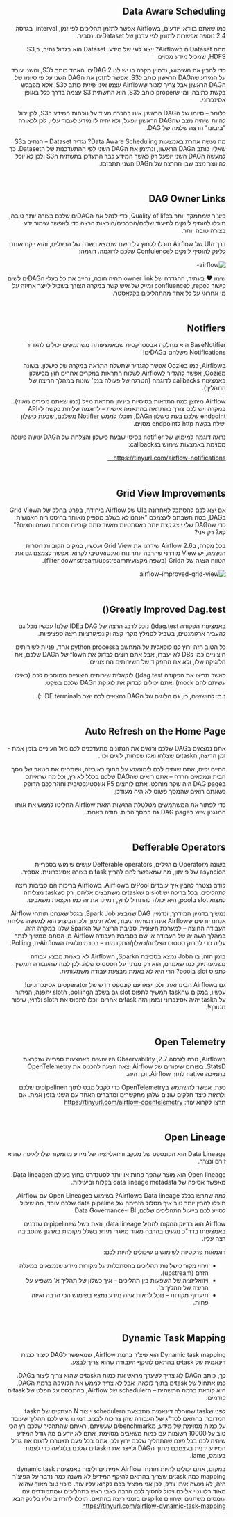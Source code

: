 <div dir="rtl">

## Data Aware Scheduling

כמו שאתם בוודאי יודעים, בAirflow אפשר לתזמן תהליכים לפי זמן, interval, בגרסה 2.4 נוספה אפשרות לתזמן לפי עדכון של Datasetים. נסביר.

מהם Datasetים בAirflow? ייצוג לוגי של מידע. Dataset הוא בגדול נתיב, בS3, HDFS, שמכיל מידע מסוים.

כדי להבין את השימוש,
נדמיין מקרה בו יש לנו 2 DAGים. האחד כותב לS3, והשני עובד על המידע שהDAG הראשון כותב לS3. אפשר לתזמן את הDAG השני על פי סיומו של הDAG הראשון אבל צריך לזכור שAirflow עצמו אינו פיזית כותב לS3, אלא מפבלש בקשת כתיבה, ומי שproper כותב לS3, הוא התשתית S3 עצמה בדרך כלל באופן אסינכרוני.

כלומר – סיומו של הDAG הראשון אינו בהכרח מעיד על נוכחות המידע בS3, לכן יכול להיות שיהיה מצב שהDAG הראשון יופעל, ולא יהיה לו מידע לעבוד עליו, לכן לכאורה "בזבזנו" הרצה שלמה של DAG.

מה נעשה אחרת באמצעות Data Aware Scheduling? נגדיר Dataset – הנתיב בS3 שאליו כותב הDAG הראשון, ונתזמן את הDAG השני לפי ההתעדכנות של הDataset. כך למעשה הDAG השני יופעל רק כאשר המידע כבר התעדכן בתשתית הS3 ולכן לא יוכל להיווצר מצב שבו ההרצה של הDAG השני תתבזבז.

<br/>

## DAG Owner Links
פיצ'ר שמתמקד יותר בQuality of life, כדי לנהל את הDAGים שלכם בצורה יותר טובה, תוכלו להוסיף לינקים לתיעוד שלכם/הסברים/הוראות הרצה כדי לאפשר שימור ידע בצורה טובה יותר.

דרך הUI של Airflow תוכלו ללחוץ על השם שנמצא בשדה של הבעלים, והוא ייקח אותם ללינק להוסיף לינקים לConfulence שלכם לדוגמה.
דוגמה:

![airflow-](/airflow-wasach/resources/dag-owner-links-example.png)

שימו ❤ בעתיד, ההגדרה של owner link תהיה חובה, נחייב את כל בעלי הDAGים לשים קישור לrepo, לconfluence ומייל של איש קשר במקרה הצורך בשביל לייצר אחיזה על מי אחראי על כל אחד מהתהליכים בקלאסטר.
 

<br/>

## Notifiers
BaseNotifier היא מחלקה אבסטרקטית שבאמצעותה משתמשים יכולים להגדיר Notifications משלהם בDAGים!

בAirflow, כמו בOozie אפשר להגדיר שתשלח התראה במקרה של כישלון. בשונה מOozie, אפשר להגדיר לAirflow לשלוח התראות במקרים אחרים חוץ מכישלון באמצעות callbacks לדוגמה (הטרגה של פעולה בנק' שונות במהלך הריצה של התהליך).

Airflow מיחצן כמה התראות בסיסיות ביניהן התראת מייל (כמו שאתם מכירים מאוזי). במקרה ויש לכם צורך בהתראה בהתאמה אישית – לדוגמה שליחת בקשה ל-API endpoint שלכם בעת כישלון הDAG, תוכלו לממש Notifier משלכם, שבעת כישלון ישלח בקשת http לendpoint מסוים.

נראה דוגמה למימוש של notifier בסיסי שבעת כישלון והצלחה של הDAG עושה פעולה מסוימת באמצעות שימוש בcallbacks:

https://tinyurl.com/airflow-notifications 

<br/>

## Grid View Improvements
אם יצא לכם להסתכל לאחרונה בUI של Airflow ביחידה, בפרט בחלק של הGrid View בDAG, בטח חשבתם לעצמכם "אנחנו לא בשלב מספיק מאוחר בהיסטוריה האנושית כדי שהDAG שלי יוצג קצת יותר באסתטיות מאשר סתם קוביות חסרות נשמה וחצים?" לא? רק אני?

בכל מקרה, בAirflow 2.6 שידרגו את Grid View ועכשיו, במקום הקוביות חסרות הנשמה, יש View מודרני שהרבה יותר נוח ואינטואיטיבי לקרוא.
אפשר לצמצם גם את הטווח הצגה של הGrid (בשפה מקצועיתfilter downstream/upstream).

![airflow-improved-grid-view](/airflow-wasach/resources/improved-grid-view.png)
 

<br/>

## Greatly Improved Dag.test()
באמצעות הפקודה dag.test() נוכל לדבג הרצה של DAG בIDE שלנו! עכשיו נוכל גם להעביר ארגומנטים, בשביל לסמלץ מקרי קצה וקונפיגורציות ריצה ספציפיות.

כל הטוב הזה ירוץ לנו לוקאלית על המחשב בpython process אחד, פניות לשירותים חיצוניים כמו DBs לא יעבדו, אבל אתם רוצים לבדוק את הflow של הDAG שלכם, את הלוגיקה שלו, ולא את התפקוד של השירותים החיצוניים.

כאשר תריצו את הפקודה dag.test() לוקאלית שירותים חיצוניים ממוסכים לכם (כאילו עשיתם להם mock) ואתם יכולים לבדוק את לוגיקת הDAG שלכם בשקט.

נ.ב: לחוששים, כן, גם הלוגים של הDAG נמצאים לכם ישר בIDE terminal :).

<br/>

## Auto Refresh on the Home Page
אתם נמצאים בDAG שלכם ורואים את הנתונים מתעדכנים לכם מול העיניים בזמן אמת - זמן הריצה, הtaskים שצלחו ואלו שפחות, לוגים וכו'.

החיים יפים, אתם שותים לכם לימונענע על החוף באיביזה, ופותחים את הטאב של מסך הבית ונמלאים חרדה – אתם רואים שהDAG שלכם בכלל לא רץ, וכל מה שראיתם בDAG page היה שקר מוחלט. אתם לוחצים F5 אינסטינקטיבית וחוזר לכם הדופק כשאתם רואים שהמסך פשוט לא היה מעודכן.

כדי לפתור את המשתמשים מטלטלת הרגשות הזאת Airflow החליטו לממש את אותו המנגנון שיש בDAG page גם במסך הבית. תודה באמת.
 

<br/>

## Defferable Operators
בשונה מOperatorים רגילים, Defferable operators עושים שימוש בספריית הasyncio של פייתון, מה שמאפשר להם להריץ taskים בצורה אסינכרונית. אסביר.

קודם נצטרך להבין איך עובדים Poolים בAirflow. בAirflow בריכות הם סביבות ריצה לתהליכים. בכל בריכה יש slotים שtaskים משתבצים אליהם, רק כשtask מצליחה למצוא slot בpool, היא יכולה להתחיל לרוץ, דמיינו את זה כמו הקצאת משאבים.

נמשיך בדמיון המודרך, ונדמיין DAG שמבצע Spark Job, בגלל שאנחנו תותחי Airflow אנחנו יודעים שAirflow אינה תשתית עיבוד, אלא תזמון, ולכן הביצוע הוא למעשה שליחת העבודה החוצה – למערכת חיצונית, סביבת הריצה של הSpark שלנו במקרה הזה. במהלך השהייה של העבודה אי שם בסביבת העבודה Airflow מן הסתם ממשיך לנתר עליה כדי לבדוק סטטוס הצלחה/כשלון/התקדמות – בטרמינולוגיה הAirflowית, Polling.

בזמן הזה, בו הJob נמצא בסביבת הSpark, הAirflow לא באמת מבצע עבודה משמעותית, כמו שאמרנו, הוא רק מנתר על הסטטוס שלה. לכן למה שהעבודה תמשיך לתפוס slot בpool? הרי היא לא באמת מבצעת עבודה משמעותית.

גם בAirflow הבינו זאת, ולכן יצאו עם קונספט חדש של operatorים אסינכרוניים! עכשיו, במקום שהtask תמשיך לתפוס slot גם בשלב הpolling, הslot יתפנה, הניתור על הtask יהיה אסינכרוני ובזמן הזה taskים אחרים יוכלו לתפוס את הslot ולרוץ, שיפור מטורף!

<br/>

## Open Telemetry
בAirflow, טרם לגרסה 2.7, Observability היו עושים באמצעות ספרייה שנקראת StatsD.
בפורום שיפורים של Airflow יצאה הצעה להכניס את OpenTelemetry בתמיכה native לתוך Airflow. וכך היה.

כעת, אפשר להשתמש בOpenTelemetry כדי לקבל מבט לתוך הpipelineים שלכם ולראות כיצד חלקים שונים שלהן מתקשרים ומדברים האחד עם השני בזמן אמת.
אם תרצו לקרוא עוד:
https://tinyurl.com/airflow-opentelemetry
 

<br/>

## Open Lineage
Data Lineage הוא הקונספט של מעקב וויזואליזציה של מידע מהמקור שלו לאיפה שהוא זורם ונצרך.

Open lineage הוא מוצר שהפך פחות או יותר לסטנדרט בחוץ בעולם הData lineage. מאפשר אסיפה של data lineage metadata בקלות וביעילות.

למה שתרצו בכלל Data lineage בAirflow? בשימוש בOpen Lineage עם Airflow, תוכלו להבין יותר טוב איך מסלול הזרימה של data pipeline שלכם עובד, מה שיכול לסייע לכם בייעול התהליכים שלכם, BI ו-Data Governance.

Airflow הוא בדיוק המקום להחיל data lineage, וזאת בשל שpipelineים שנבנים באמצעותו בדר"כ נוגעים בהרבה מאוד מאגרי מידע בשלל מקומות בארגון שהסביבה רצה עליו.

דוגמאות פרקטיות לשימושים שיכולים להיות לכם:
-	זיהוי מקור כישלונות תהליכים בהסתכלות על מקורות מידע שנמצאים במעלה הזרם (upstream).
-	ויזואליזציה של השפעות בין תהליכים – איך כשלון של תהליך א' משפיע על הריצה של תהליך ב'.
-	תיעדוף מקורות – נוכל לראות איזה מידע נמצא בשימוש הכי הרבה ואיזה פחות.

<br/>

## Dynamic Task Mapping
Dynamic task mapping הוא פיצ'ר ברמת Airflow, שמאפשר לDAG ליצור כמות דינאמית של taskים בהתאם להיקף העבודה שהוא צריך לבצע.

כך, כותב הDAG לא צריך לשערך מראש את כמות הtaskים שהוא צריך ליצור בDAG. כמו אתחול של taskים בתוך לולאה, אבל לא צריך לממש את הלוגיקה ברמת הDAG, היא קוראת ברמת התשתית – הscheduler של Airflow, בהתבסס על הפלט של taskים קודמים.

לפני שtask שהוחלה דינאמית מתבצעת הscheduler ייצור N העתקים של הtask המדובר, בהתאם לסד"ג של העבודה שהן צריכות לבצע.
דמיינו שיש לכם תהליך שעובד על כמות מסוימת של מידע, מbenchmarkים שעשיתם, ראיתם שהתהליך שלכם רץ הכי טוב על 10000 רשומות עם כמות משאבים מסוימת, אתם לא יודעים מה גודל המידע שיהיה לכם בכל פעם שהתהליך שלכם ירוץ ולכן אתם בכל פעם תצטרכו לדגום את גודל המידע ידנית בעצמכם מתוך הDAG ולייצר את הtaskים שלכם בלולאה כדי לעמוד בעומס, lame.

במקום, אתם יכולים להיות תותחי Airflow אמיתיים וליצור באמצעות dynamic task mapping כמה taskים שצריך בהתאם להיקף המידע!
לא משנה כמה נדבר על הפיצ'ר הזה, לא נעשה איתו צדק, לכן אני מפציר בכם לקרוא עליו עוד. סיכוי טוב מאוד שהוא מאוד רלוונטי אליכם ויכול לחסוך לכם הרבה כאבי ראש בתהליכים שמתמודדים עם עומסים משתנים ושחווים spikeים בזמני ריצה בהתאם.
תוכלו להרחיב עליו בלינק הבא:
https://tinyurl.com/airflow-dynamic-task-mapping

</div>